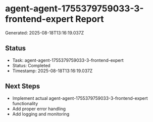 # agent-agent-1755379759033-3-frontend-expert Report

Generated: 2025-08-18T13:16:19.037Z

## Status
- Task: agent-agent-1755379759033-3-frontend-expert
- Status: Completed
- Timestamp: 2025-08-18T13:16:19.037Z

## Next Steps
- Implement actual agent-agent-1755379759033-3-frontend-expert functionality
- Add proper error handling
- Add logging and monitoring
